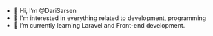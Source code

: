- 👋 Hi, I’m @DariSarsen
- 👀 I'm interested in everything related to development, programming
- 🌱 I’m currently learning Laravel and Front-end development.

<!---
DariSarsen/DariSarsen is a ✨ special ✨ repository because its `README.md` (this file) appears on your GitHub profile.
You can click the Preview link to take a look at your changes.
--->
